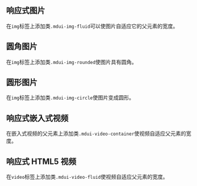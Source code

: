 ## 响应式图片 

在`img`标签上添加类`.mdui-img-fluid`可以使图片自适应它的父元素的宽度。

 
## 圆角图片 

在`img`标签上添加类`.mdui-img-rounded`使图片具有圆角。

## 圆形图片 

在`img`标签上添加类`.mdui-img-circle`使图片变成圆形。

## 响应式嵌入式视频 

在嵌入式视频的父元素上添加类`.mdui-video-container`使视频自适应父元素的宽度。

## 响应式 HTML5 视频 

在`video`标签上添加类`.mdui-video-fluid`使视频自适应父元素的宽度。